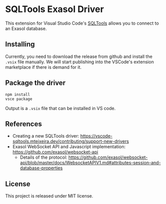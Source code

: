 # SQLTools Exasol Driver

This extension for Visual Studio Code's [SQLTools](https://vscode-sqltools.mteixeira.dev/) allows you to connect to an Exasol database.

## Installing

Currently, you need to download the release from github and install the `.vsix` file manually. We will start publishing into the VSCode's extension marketplace if there is demand for it.


## Package the driver

```
npm install
vsce package
```

Output is a `.vsix` file that can be installed in VS code.

## References
- Creating a new SQLTools driver: https://vscode-sqltools.mteixeira.dev/contributing/support-new-drivers
- Exasol WebSocket API and Javascript implementation: https://github.com/exasol/websocket-api
  - Details of the protocol: https://github.com/exasol/websocket-api/blob/master/docs/WebsocketAPIV1.md#attributes-session-and-database-properties

## License

This project is released under MIT license.
